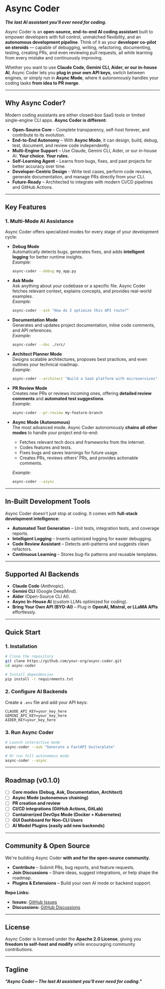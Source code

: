 # Async Coder  
**_The last AI assistant you'll ever need for coding._**

Async Coder is an **open-source, end-to-end AI coding assistant** built to empower developers with full control, unmatched flexibility, and an **autonomous development pipeline**. Think of it as your **developer co-pilot on steroids** — capable of debugging, writing, refactoring, documenting, testing, creating PRs, and even reviewing pull requests, all while learning from every mistake and continuously improving.

Whether you want to use **Claude Code, Gemini CLI, Aider, or our in-house AI**, Async Coder lets you **plug in your own API keys**, switch between engines, or simply run in **Async Mode**, where it autonomously handles your coding tasks **from idea to PR merge**.

---

## **Why Async Coder?**

Modern coding assistants are either closed-box SaaS tools or limited single-engine CLI apps. **Async Coder is different:**

- **Open-Source Core** – Complete transparency, self-host forever, and contribute to its evolution.  
- **End-to-End Autonomy** – With **Async Mode**, it can design, build, debug, test, document, and review code independently.  
- **Multi-Engine Support** – Use Claude, Gemini CLI, Aider, or our in-house AI. **Your choice. Your rules.**  
- **Self-Learning Agent** – Learns from bugs, fixes, and past projects for better accuracy over time.  
- **Developer-Centric Design** – Write test cases, perform code reviews, generate documentation, and manage PRs directly from your CLI.  
- **Future-Ready** – Architected to integrate with modern CI/CD pipelines and GitHub Actions.

---

## **Key Features**

### **1. Multi-Mode AI Assistance**
Async Coder offers specialized modes for every stage of your development cycle:

- **Debug Mode**  
  Automatically detects bugs, generates fixes, and adds **intelligent logging** for better runtime insights.  
  _Example:_  
  ```bash
  async-coder --debug my_app.py
  ```

- **Ask Mode**  
  Ask anything about your codebase or a specific file. Async Coder fetches relevant context, explains concepts, and provides real-world examples.  
  _Example:_  
  ```bash
  async-coder --ask "How do I optimize this API route?"
  ```

- **Documentation Mode**  
  Generates and updates project documentation, inline code comments, and API references.  
  _Example:_  
  ```bash
  async-coder --doc ./src/
  ```

- **Architect Planner Mode**  
  Designs scalable architectures, proposes best practices, and even outlines your technical roadmap.  
  _Example:_  
  ```bash
  async-coder --architect "Build a SaaS platform with microservices"
  ```

- **PR Review Mode**  
  Creates new PRs or reviews incoming ones, offering **detailed review comments** and **automated test suggestions**.  
  _Example:_  
  ```bash
  async-coder --pr-review my-feature-branch
  ```

- **Async Mode (Autonomous)**  
  The most advanced mode. Async Coder autonomously **chains all other modes** to handle your project end-to-end:

  - Fetches relevant tech docs and frameworks from the internet.
  - Codes features and tests.
  - Fixes bugs and saves learnings for future usage.
  - Creates PRs, reviews others' PRs, and provides actionable comments.

  _Example:_  
  ```bash
  async-coder --async
  ```

---

## **In-Built Development Tools**

Async Coder doesn't just stop at coding. It comes with **full-stack development intelligence:**

- **Automated Test Generation** – Unit tests, integration tests, and coverage reports.
- **Intelligent Logging** – Inserts optimized logging for easier debugging.
- **Code Review Assistant** – Detects anti-patterns and suggests clean refactors.
- **Continuous Learning** – Stores bug-fix patterns and reusable templates.

---

## **Supported AI Backends**

- **Claude Code** (Anthropic).
- **Gemini CLI** (Google DeepMind).
- **Aider** (Open-Source CLI AI).
- **Async In-House AI** (custom LLMs optimized for coding).
- **Bring Your Own API (BYO-AI)** – Plug in **OpenAI, Mistral, or LLaMA APIs** effortlessly.

---

## **Quick Start**

### **1. Installation**

```bash
# Clone the repository
git clone https://github.com/your-org/async-coder.git
cd async-coder

# Install dependencies
pip install -r requirements.txt
```

### **2. Configure AI Backends**

Create a `.env` file and add your API keys:

```env
CLAUDE_API_KEY=your_key_here
GEMINI_API_KEY=your_key_here
AIDER_KEY=your_key_here
```

### **3. Run Async Coder**

```bash
# Launch interactive mode
async-coder --ask "Generate a FastAPI boilerplate"

# Or run full autonomous mode
async-coder --async
```

---

## **Roadmap (v0.1.0)**

- [ ] **Core modes (Debug, Ask, Documentation, Architect)**
- [ ] **Async Mode (autonomous chaining)**
- [ ] **PR creation and review**
- [ ] **CI/CD integrations (GitHub Actions, GitLab)**
- [ ] **Containerized DevOps Mode (Docker + Kubernetes)**
- [ ] **GUI Dashboard for Non-CLI Users**
- [ ] **AI Model Plugins (easily add new backends)**

---

## **Community & Open Source**

We're building Async Coder **with and for the open-source community.**

- **Contribute** – Submit PRs, bug reports, and feature requests.
- **Join Discussions** – Share ideas, suggest integrations, or help shape the roadmap.
- **Plugins & Extensions** – Build your own AI mode or backend support.

**Repo Links:**

- **Issues:** [GitHub Issues](https://github.com/your-org/async-coder/issues)
- **Discussions:** [GitHub Discussions](https://github.com/your-org/async-coder/discussions)

---

## **License**

Async Coder is licensed under the **Apache 2.0 License**, giving you **freedom to self-host and modify** while encouraging community contributions.

---

## **Tagline**

***"Async Coder – The last AI assistant you'll ever need for coding."***
